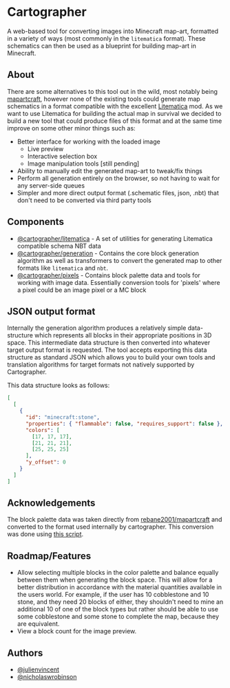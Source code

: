 # Cartographer

A web-based tool for converting images into Minecraft map-art, formatted in a variety of ways (most commonly in the `litematica` format). These schematics can then be used as a blueprint for building map-art in Minecraft.

## About

There are some alternatives to this tool out in the wild, most notably being [mapartcraft](https://rebane2001.com/mapartcraft/), however none of the existing tools could generate map schematics in a format compatible with the excellent [Litematica](https://github.com/maruohon/litematica) mod. As we want to use Litematica for building the actual map in survival we decided to build a new tool that could produce files of this format and at the same time improve on some other minor things such as:

- Better interface for working with the loaded image
  - Live preview
  - Interactive selection box
  - Image manipulation tools [still pending]
- Ability to manually edit the generated map-art to tweak/fix things
- Perform all generation entirely on the browser, so not having to wait for any server-side queues
- Simpler and more direct output format (.schematic files, json, .nbt) that don't need to be converted via third party tools

## Components

- [@cartographer/litematica](./litematica) - A set of utilities for generating Litematica compatible schema NBT data
- [@cartographer/generation](./generation) - Contains the core block generation algorithm as well as transformers to convert the generated map to other formats like `litematica` and `nbt`.
- [@cartographer/pixels](./pixels) - Contains block palette data and tools for working with image data. Essentially conversion tools for 'pixels' where a pixel could be an image pixel or a MC block

## JSON output format

Internally the generation algorithm produces a relatively simple data-structure which represents all blocks in their appropriate positions in 3D space. This intermediate data structure is then converted into whatever target output format is requested. The tool accepts exporting this data structure as standard JSON which allows you to build your own tools and translation algorithms for target formats not natively supported by Cartographer.

This data structure looks as follows:

```json
[
  [
    {
      "id": "minecraft:stone",
      "properties": { "flammable": false, "requires_support": false },
      "colors": [
        [17, 17, 17],
        [21, 21, 21],
        [25, 25, 25]
      ],
      "y_offset": 0
    }
  ]
]
```

## Acknowledgements

The block palette data was taken directly from [rebane2001/mapartcraft](https://github.com/rebane2001/mapartcraft) and converted to the format used internally by cartographer. This conversion was done using [this script](./scripts/parse.ts).

## Roadmap/Features

+ Allow selecting multiple blocks in the color palette and balance equally between them when generating the block space. This will allow for a better distribution in accordance with the material quantities available in the users world. For example, if the user has 10 cobblestone and 10 stone, and they need 20 blocks of either, they shouldn't need to mine an additional 10 of one of the block types but rather should be able to use some cobblestone and some stone to complete the map, because they are equivalent.
+ View a block count for the image preview.

## Authors

- [@julienvincent](https://github.com/julienvincent)
- [@nicholaswrobinson](https://github.com/nicholaswrobinson)
